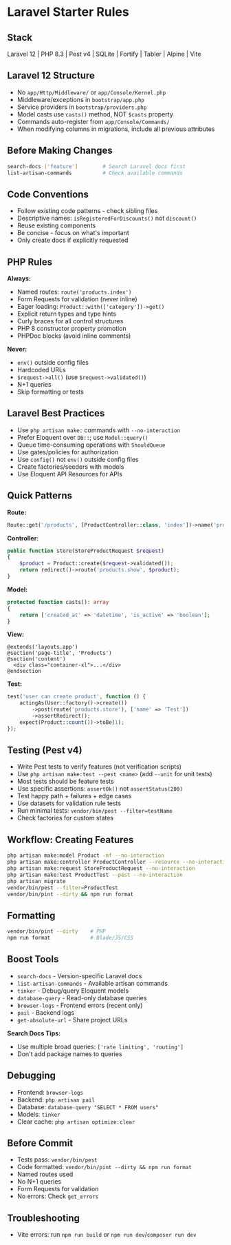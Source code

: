 # Laravel Starter Rules

## Stack
Laravel 12 | PHP 8.3 | Pest v4 | SQLite | Fortify | Tabler | Alpine | Vite

## Laravel 12 Structure
- No `app/Http/Middleware/` or `app/Console/Kernel.php`
- Middleware/exceptions in `bootstrap/app.php`
- Service providers in `bootstrap/providers.php`
- Model casts use `casts()` method, NOT `$casts` property
- Commands auto-register from `app/Console/Commands/`
- When modifying columns in migrations, include all previous attributes

## Before Making Changes
```bash
search-docs ['feature']        # Search Laravel docs first
list-artisan-commands          # Check available commands
```

## Code Conventions
- Follow existing code patterns - check sibling files
- Descriptive names: `isRegisteredForDiscounts()` not `discount()`
- Reuse existing components
- Be concise - focus on what's important
- Only create docs if explicitly requested

## PHP Rules
**Always:**
- Named routes: `route('products.index')`
- Form Requests for validation (never inline)
- Eager loading: `Product::with(['category'])->get()`
- Explicit return types and type hints
- Curly braces for all control structures
- PHP 8 constructor property promotion
- PHPDoc blocks (avoid inline comments)

**Never:**
- `env()` outside config files
- Hardcoded URLs
- `$request->all()` (use `$request->validated()`)
- N+1 queries
- Skip formatting or tests

## Laravel Best Practices
- Use `php artisan make:` commands with `--no-interaction`
- Prefer Eloquent over `DB::`; use `Model::query()`
- Queue time-consuming operations with `ShouldQueue`
- Use gates/policies for authorization
- Use `config()` not `env()` outside config files
- Create factories/seeders with models
- Use Eloquent API Resources for APIs

## Quick Patterns
**Route:**
```php
Route::get('/products', [ProductController::class, 'index'])->name('products.index');
```

**Controller:**
```php
public function store(StoreProductRequest $request)
{
    $product = Product::create($request->validated());
    return redirect()->route('products.show', $product);
}
```

**Model:**
```php
protected function casts(): array
{
    return ['created_at' => 'datetime', 'is_active' => 'boolean'];
}
```

**View:**
```blade
@extends('layouts.app')
@section('page-title', 'Products')
@section('content')
  <div class="container-xl">...</div>
@endsection
```

**Test:**
```php
test('user can create product', function () {
    actingAs(User::factory()->create())
        ->post(route('products.store'), ['name' => 'Test'])
        ->assertRedirect();
    expect(Product::count())->toBe(1);
});
```

## Testing (Pest v4)
- Write Pest tests to verify features (not verification scripts)
- Use `php artisan make:test --pest <name>` (add `--unit` for unit tests)
- Most tests should be feature tests
- Use specific assertions: `assertOk()` not `assertStatus(200)`
- Test happy path + failures + edge cases
- Use datasets for validation rule tests
- Run minimal tests: `vendor/bin/pest --filter=testName`
- Check factories for custom states

## Workflow: Creating Features
```bash
php artisan make:model Product -mf --no-interaction
php artisan make:controller ProductController --resource --no-interaction
php artisan make:request StoreProductRequest --no-interaction
php artisan make:test ProductTest --pest --no-interaction
php artisan migrate
vendor/bin/pest --filter=ProductTest
vendor/bin/pint --dirty && npm run format
```

## Formatting
```bash
vendor/bin/pint --dirty    # PHP
npm run format             # Blade/JS/CSS
```

## Boost Tools
- `search-docs` - Version-specific Laravel docs
- `list-artisan-commands` - Available artisan commands
- `tinker` - Debug/query Eloquent models
- `database-query` - Read-only database queries
- `browser-logs` - Frontend errors (recent only)
- `pail` - Backend logs
- `get-absolute-url` - Share project URLs

**Search Docs Tips:**
- Use multiple broad queries: `['rate limiting', 'routing']`
- Don't add package names to queries

## Debugging
- Frontend: `browser-logs`
- Backend: `php artisan pail`
- Database: `database-query "SELECT * FROM users"`
- Models: `tinker`
- Clear cache: `php artisan optimize:clear`

## Before Commit
- Tests pass: `vendor/bin/pest`
- Code formatted: `vendor/bin/pint --dirty && npm run format`
- Named routes used
- No N+1 queries
- Form Requests for validation
- No errors: Check `get_errors`

## Troubleshooting
- Vite errors: run `npm run build` or `npm run dev`/`composer run dev`
